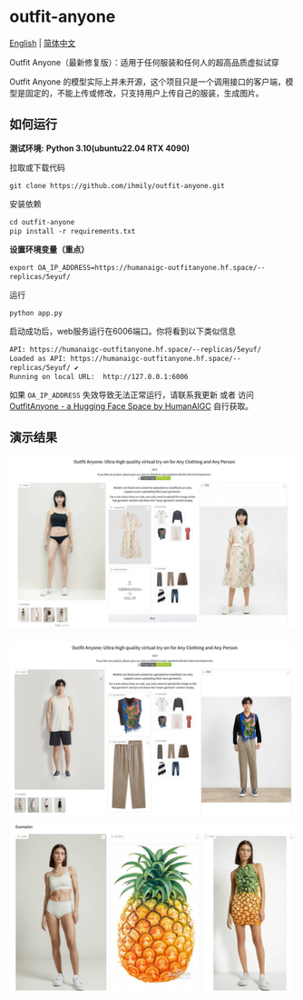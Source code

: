 # outfit-anyone
[English](https://github.com/ihmily/outfit-anyone/blob/main/README.md)  | [简体中文](https://github.com/ihmily/outfit-anyone/blob/main/README_CN.md)

Outfit Anyone（最新修复版）：适用于任何服装和任何人的超高品质虚拟试穿

Outfit Anyone 的模型实际上并未开源，这个项目只是一个调用接口的客户端，模型是固定的，不能上传或修改，只支持用户上传自己的服装，生成图片。

## 如何运行

**测试环境:**  **Python 3.10(ubuntu22.04 RTX 4090)**

拉取或下载代码

```
git clone https://github.com/ihmily/outfit-anyone.git
```

安装依赖

```
cd outfit-anyone
pip install -r requirements.txt
```

**设置环境变量（重点）**

```
export OA_IP_ADDRESS=https://humanaigc-outfitanyone.hf.space/--replicas/5eyuf/
```

运行

```
python app.py
```

启动成功后，web服务运行在6006端口。你将看到以下类似信息

```
API: https://humanaigc-outfitanyone.hf.space/--replicas/5eyuf/
Loaded as API: https://humanaigc-outfitanyone.hf.space/--replicas/5eyuf/ ✔
Running on local URL:  http://127.0.0.1:6006
```

如果 `OA_IP_ADDRESS` 失效导致无法正常运行，请联系我更新 或者 访问[OutfitAnyone - a Hugging Face Space by HumanAIGC](https://huggingface.co/spaces/HumanAIGC/OutfitAnyone) 自行获取。



## 演示结果

![screenshot_image](./images/Snipaste_2024-04-18_19-06-02.jpg)

![screenshot_image](./images/Snipaste_2024-04-18_19-13-52.jpg)

![screenshot_image](./images/Snipaste_2024-04-18_19-11-35.jpg)



